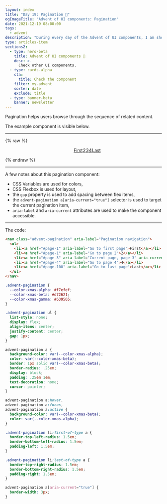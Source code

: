 ```yaml
---
layout: index
title: "Day 19: Pagination 📖"
ogImageTitle: "Advent of UI components: Pagination"
date: 2021-12-19 08:00:00
tags:
  - advent
description: "During every day of the Advent of UI components, I am showcasing a new UI Component built with HTML, CSS, and JavaScript. Day 19: Pagination."
type: articles-item
sections2:
  - type: hero-beta
    title: Advent of UI components 🎄
    desc: >-
      Check other UI components.
  - type: cards-alpha
    cta:
      title: Check the component
    filter: my-advent
    sorter: date
    exclude: title
  - type: banner-beta
    banner: newsletter
---
```


Pagination helps users browse through the sequence of related content.

The example component is visible below.

---

{% raw %}
<nav class="advent-pagination" aria-label="Pagination navigation">
  <ul>
    <li><a href="#page-1" aria-label="Go to first page">First</a></li>
    <li><a href="#page-1" aria-label="Go to page 2">2</a></li>
    <li><a href="#/page-3" aria-label="Current page, page 3" aria-current="true">3</a></li>
    <li><a href="#page-4" aria-label="Go to page 4">4</a></li>
    <li><a href="#page-100" aria-label="Go to last page">Last</a></li>
  </ul>
</nav>
<style>
.advent-pagination {
  --color-xmas-alpha: #f7efef;
  --color-xmas-beta: #d72621;
  --color-xmas-gamma: #639565;
}
.advent-pagination ul {
  list-style: none;
  display: flex;
  align-items: center;
  justify-content: center;
  gap: 1px;
}
.copy .advent-pagination a:not([class]) {
  all: unset;
  background-color: var(--color-xmas-alpha);
  color: var(--color-xmas-beta);
  border: 1px solid var(--color-xmas-beta);
  border-radius: .25em;
  display: block;
  padding: .25em 1em;
  text-decoration: none;
  cursor: pointer;
}
.copy .advent-pagination a:not([class]):hover,
.copy .advent-pagination a:not([class]):focus,
.copy .advent-pagination a:not([class]):active {
  background-color: var(--color-xmas-beta);
  color: var(--color-xmas-alpha);
  box-shadow: none;
}
.advent-pagination li:first-of-type a:not([class]) {
  border-top-left-radius: 1.5em;
  border-bottom-left-radius: 1.5em;
  padding-left: 1.5em;
}
.advent-pagination li:last-of-type a:not([class]) {
  border-top-right-radius: 1.5em;
  border-bottom-right-radius: 1.5em;
  padding-right: 1.5em;
}
.copy .advent-pagination a[aria-current="true"]:not([class]) {
  border-width: 3px;
}
</style>
{% endraw %}

---

A few notes about this pagination component:

- CSS Variables are used for colors,
- CSS Flexbox is used for layout,
- the `gap` property is used to add spacing between flex items,
- the `advent-pagination a[aria-current="true"]` selector is used to target the current pagination item,
- `aria-label` and `aria-current` attributes are used to make the component accessible.

---

The code:

```html
<nav class="advent-pagination" aria-label="Pagination navigation">
  <ul>
    <li><a href="#page-1" aria-label="Go to first page">First</a></li>
    <li><a href="#page-1" aria-label="Go to page 2">2</a></li>
    <li><a href="#page-3" aria-label="Current page, page 3" aria-current="true">3</a></li>
    <li><a href="#page-4" aria-label="Go to page 4">4</a></li>
    <li><a href="#page-100" aria-label="Go to last page">Last</a></li>
  </ul>
</nav>
```

```css
.advent-pagination {
  --color-xmas-alpha: #f7efef;
  --color-xmas-beta: #d72621;
  --color-xmas-gamma: #639565;
}

.advent-pagination ul {
  list-style: none;
  display: flex;
  align-items: center;
  justify-content: center;
  gap: 1px;
}

advent-pagination a {
  background-color: var(--color-xmas-alpha);
  color: var(--color-xmas-beta);
  border: 1px solid var(--color-xmas-beta);
  border-radius: .25em;
  display: block;
  padding: .25em 1em;
  text-decoration: none;
  cursor: pointer;
}

advent-pagination a:hover,
advent-pagination a:focus,
advent-pagination a:active {
  background-color: var(--color-xmas-beta);
  color: var(--color-xmas-alpha);
}

.advent-pagination li:first-of-type a {
  border-top-left-radius: 1.5em;
  border-bottom-left-radius: 1.5em;
  padding-left: 1.5em;
}

.advent-pagination li:last-of-type a {
  border-top-right-radius: 1.5em;
  border-bottom-right-radius: 1.5em;
  padding-right: 1.5em;
}

advent-pagination a[aria-current="true"] {
  border-width: 3px;
}
```
